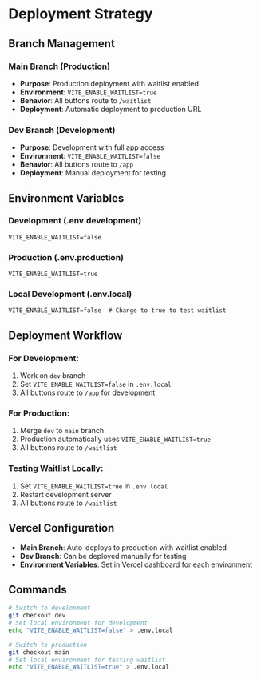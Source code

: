 # Deployment Strategy

## Branch Management

### **Main Branch (Production)**
- **Purpose**: Production deployment with waitlist enabled
- **Environment**: `VITE_ENABLE_WAITLIST=true`
- **Behavior**: All buttons route to `/waitlist`
- **Deployment**: Automatic deployment to production URL

### **Dev Branch (Development)**
- **Purpose**: Development with full app access
- **Environment**: `VITE_ENABLE_WAITLIST=false`
- **Behavior**: All buttons route to `/app`
- **Deployment**: Manual deployment for testing

## Environment Variables

### **Development (.env.development)**
```
VITE_ENABLE_WAITLIST=false
```

### **Production (.env.production)**
```
VITE_ENABLE_WAITLIST=true
```

### **Local Development (.env.local)**
```
VITE_ENABLE_WAITLIST=false  # Change to true to test waitlist
```

## Deployment Workflow

### **For Development:**
1. Work on `dev` branch
2. Set `VITE_ENABLE_WAITLIST=false` in `.env.local`
3. All buttons route to `/app` for development

### **For Production:**
1. Merge `dev` to `main` branch
2. Production automatically uses `VITE_ENABLE_WAITLIST=true`
3. All buttons route to `/waitlist`

### **Testing Waitlist Locally:**
1. Set `VITE_ENABLE_WAITLIST=true` in `.env.local`
2. Restart development server
3. All buttons route to `/waitlist`

## Vercel Configuration

- **Main Branch**: Auto-deploys to production with waitlist enabled
- **Dev Branch**: Can be deployed manually for testing
- **Environment Variables**: Set in Vercel dashboard for each environment

## Commands

```bash
# Switch to development
git checkout dev
# Set local environment for development
echo "VITE_ENABLE_WAITLIST=false" > .env.local

# Switch to production
git checkout main
# Set local environment for testing waitlist
echo "VITE_ENABLE_WAITLIST=true" > .env.local
``` 